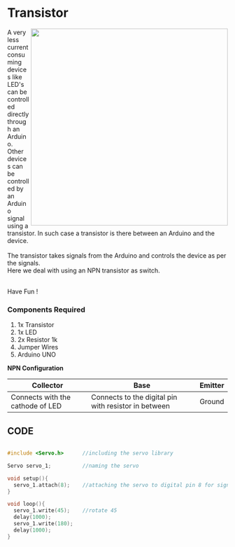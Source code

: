 <h1>Transistor</h1>

<div>
    <img width=450 align=right src="https://github.com/Curovearth/Dive-into-Electronics/blob/main/Basics%20of%20Arduino/11-Transistor/transistor.png">
    <p>A very less current consuming devices like LED's can be controlled directly through an Arduino. Other devices can be controlled by an Arduino signal using a transistor. In such case a transistor is there between an Arduino and the device.<br><br>
        The transistor takes signals from the Arduino and controls the device as per the signals.<br>
      Here we deal with using an NPN transistor as switch.<br><br>
        

  Have Fun !</p>
    
  <h3>Components Required</h3>
  <ol>
    <li>1x Transistor</li>
    <li>1x LED</li>
    <li>2x Resistor 1k</li>
    <li>Jumper Wires</li>
    <li>Arduino UNO</li>
  </ol>
    
</div>

<b>NPN Configuration</b>

| Collector | Base | Emitter |
| --- | --- | --- |
| Connects with the cathode of LED | Connects to the digital pin with resistor in between | Ground |

  
## CODE
```C++

#include <Servo.h>      //including the servo library

Servo servo_1;          //naming the servo

void setup(){
  servo_1.attach(8);    //attaching the servo to digital pin 8 for signal input
}

void loop(){
  servo_1.write(45);    //rotate 45
  delay(1000);
  servo_1.write(180);
  delay(1000);
}


```
